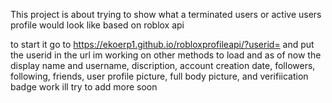 This project is about trying to show what a terminated users or active users profile would look like based on roblox api

to start it go to https://ekoerp1.github.io/robloxprofileapi/?userid= and put the userid in the url im working on other methods to load and as of now the display name and username, discription, account creation date, followers, following, friends, user profile picture, full body picture, and verifiication badge work ill try to add  more soon

